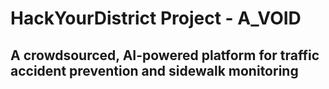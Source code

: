 # HackYourDistrict Project - A_VOID
## A crowdsourced, AI-powered platform for traffic accident prevention and sidewalk monitoring


